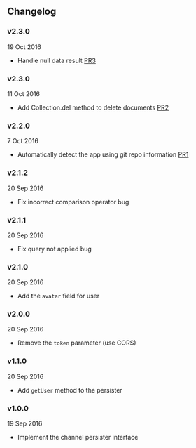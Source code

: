 ## Changelog

### v2.3.0
19 Oct 2016

* Handle null data result [PR3](https://github.com/kadirahq/storybook-database-cloud/pull/3)

### v2.3.0
11 Oct 2016

* Add Collection.del method to delete documents [PR2](https://github.com/kadirahq/storybook-database-cloud/pull/2)

### v2.2.0
7 Oct 2016

* Automatically detect the app using git repo information [PR1](https://github.com/kadirahq/storybook-database-cloud/pull/1)

### v2.1.2
20 Sep 2016

* Fix incorrect comparison operator bug

### v2.1.1
20 Sep 2016

* Fix query not applied bug

### v2.1.0
20 Sep 2016

* Add the `avatar` field for user

### v2.0.0
20 Sep 2016

* Remove the `token` parameter (use CORS)

### v1.1.0
20 Sep 2016

* Add `getUser` method to the persister

### v1.0.0
19 Sep 2016

* Implement the channel persister interface
